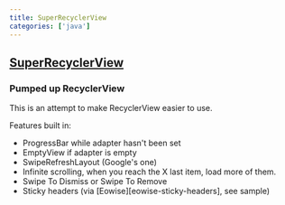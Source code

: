 ```yaml
---
title: SuperRecyclerView
categories: ['java']
---
```

## [SuperRecyclerView](https://github.com/Malinskiy/SuperRecyclerView)

### Pumped up RecyclerView


This is an attempt to make RecyclerView easier to use.

Features built in:
- ProgressBar while adapter hasn't been set
- EmptyView if adapter is empty
- SwipeRefreshLayout (Google's one)
- Infinite scrolling, when you reach the X last item, load more of them.
- Swipe To Dismiss or Swipe To Remove
- Sticky headers (via [Eowise][eowise-sticky-headers], see sample)
